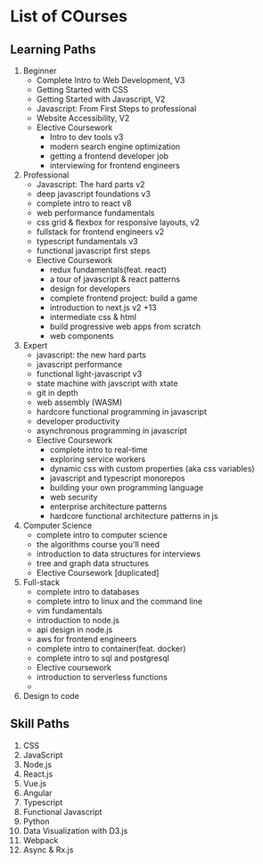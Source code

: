 # List of COurses


## Learning Paths 

1. Beginner 
    - Complete Intro to Web Development, V3 
    - Getting Started with CSS 
    - Getting Started with Javascript, V2
    - Javascript: From First Steps to professional 
    - Website Accessibility, V2
    - Elective Coursework
      - Intro to dev tools v3 
      - modern search engine optimization
      - getting a frontend developer job
      - interviewing for frontend engineers 
2. Professional
    - Javascript: The hard parts v2
    - deep javascript foundations v3 
    - complete intro to react v8
    - web performance fundamentals 
    - css grid & flexbox for responsive layouts, v2
    - fullstack for frontend engineers v2
    - typescript fundamentals v3 
    - functional javascript first steps 
    - Elective Coursework
       - redux fundamentals(feat. react)
       - a tour of javascript & react patterns 
       - design for developers 
       - complete frontend project: build a game 
       - introduction to next.js v2 +13 
       - intermediate css & html 
       - build progressive web apps from scratch 
       - web components 
3. Expert 
    - javascript: the new hard parts 
    - javascript performance 
    - functional light-javascript v3 
    - state machine with javscript with xtate
    - git in depth 
    - web assembly (WASM)
    - hardcore functional programming in javascript 
    - developer productivity 
    - asynchronous programming in javascript 
    - Elective Coursework
        - complete intro to real-time 
        - exploring service workers 
        - dynamic css with custom properties (aka css variables)
        - javascript and typescript monorepos
        - building your own programming language 
        - web security 
        - enterprise architecture patterns 
        - hardcore functional architecture patterns in js 
4. Computer Science 
    - complete intro to computer science 
    - the algorithms course you'll need 
    - introduction to data structures for interviews 
    - tree and graph data structures
    - Elective Coursework [duplicated]
5. Full-stack 
    - complete intro to databases 
    - complete intro to linux and the command line 
    - vim fundamentals 
    - introduction to node.js 
    - api design in node.js 
    - aws for frontend engineers 
    - complete intro to container(feat. docker)
    - complete intro to sql and postgresql 
    - Elective coursework 
    - introduction to serverless functions 
    - 
6. Design to code 
## Skill Paths
1. CSS 
2. JavaScript 
3. Node.js 
4. React.js 
5. Vue.js 
6. Angular 
7. Typescript
8. Functional Javascript
9. Python
10. Data Visualization with D3.js 
11. Webpack 
12. Async & Rx.js
